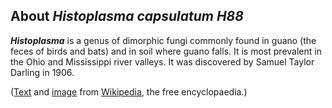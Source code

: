About *Histoplasma capsulatum H88* 
----------------------------------



***Histoplasma*** is a genus of dimorphic fungi commonly found in guano
(the feces of birds and bats) and in soil where guano falls. It is most
prevalent in the Ohio and Mississippi river valleys. It was discovered
by Samuel Taylor Darling in 1906.

([Text](https://en.wikipedia.org/wiki/Histoplasma_) and
[image](https://en.wikipedia.org/wiki/Histoplasma_capsulatum#/media/File:Histoplasma_pas-d.jpg)
from [Wikipedia](http://en.wikipedia.org/), the free encyclopaedia.)
